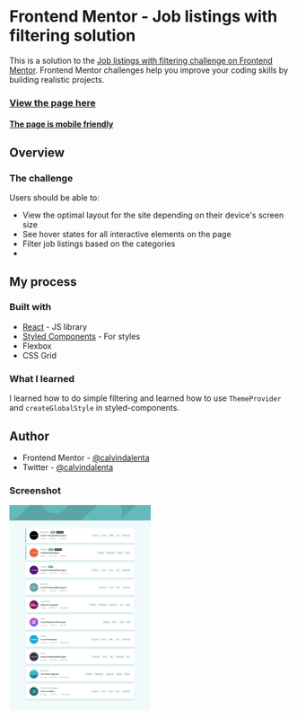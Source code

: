 # Frontend Mentor - Job listings with filtering solution

This is a solution to the [Job listings with filtering challenge on Frontend Mentor](https://www.frontendmentor.io/challenges/job-listings-with-filtering-ivstIPCt). Frontend Mentor challenges help you improve your coding skills by building realistic projects. 

### [View the page here](https://static-job-listings-master-brown.vercel.app/)
#### [The page is mobile friendly](https://static-job-listings-master-gvxpkiloh-calvindalenta.vercel.app/)

## Overview

### The challenge

Users should be able to:

- View the optimal layout for the site depending on their device's screen size
- See hover states for all interactive elements on the page
- Filter job listings based on the categories
- 
## My process

### Built with

- [React](https://reactjs.org/) - JS library
- [Styled Components](https://styled-components.com/) - For styles
- Flexbox
- CSS Grid

### What I learned

I learned how to do simple filtering and learned how to use `ThemeProvider` and `createGlobalStyle` in styled-components.

## Author

- Frontend Mentor - [@calvindalenta](https://www.frontendmentor.io/profile/calvindalenta)
- Twitter - [@calvindalenta](https://www.linkedin.com/in/calvindalenta/)

### Screenshot

<img src="https://raw.githubusercontent.com/calvindalenta/static-job-listings-master/master/public/design/desktop-design.jpg" width="50%">

